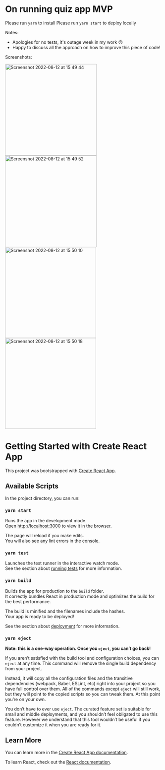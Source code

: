 # On running quiz app MVP

Please run `yarn` to install
Please run `yarn start` to deploy locally

Notes:
  - Apologies for no tests, it's outage week in my work 😢
  - Happy to discuss all the approach on how to improve this piece of code!

Screenshots:

<img width="295" alt="Screenshot 2022-08-12 at 15 49 44" src="https://user-images.githubusercontent.com/4904145/184367738-a57698ba-14e9-4a52-a851-469887a0ca72.png">
<img width="295" alt="Screenshot 2022-08-12 at 15 49 52" src="https://user-images.githubusercontent.com/4904145/184376399-373b378a-078e-4541-aec9-5029f0767f86.png">
<img width="293" alt="Screenshot 2022-08-12 at 15 50 10" src="https://user-images.githubusercontent.com/4904145/184376415-c0b01e7f-fe1f-4af5-a1e3-0c71cfb83e47.png">
<img width="293" alt="Screenshot 2022-08-12 at 15 50 18" src="https://user-images.githubusercontent.com/4904145/184376423-cd2f133e-1038-4d32-90d2-06715462e7c6.png">







# Getting Started with Create React App

This project was bootstrapped with [Create React App](https://github.com/facebook/create-react-app).

## Available Scripts

In the project directory, you can run:

### `yarn start`

Runs the app in the development mode.\
Open [http://localhost:3000](http://localhost:3000) to view it in the browser.

The page will reload if you make edits.\
You will also see any lint errors in the console.

### `yarn test`

Launches the test runner in the interactive watch mode.\
See the section about [running tests](https://facebook.github.io/create-react-app/docs/running-tests) for more information.

### `yarn build`

Builds the app for production to the `build` folder.\
It correctly bundles React in production mode and optimizes the build for the best performance.

The build is minified and the filenames include the hashes.\
Your app is ready to be deployed!


See the section about [deployment](https://facebook.github.io/create-react-app/docs/deployment) for more information.

### `yarn eject`

**Note: this is a one-way operation. Once you `eject`, you can’t go back!**

If you aren’t satisfied with the build tool and configuration choices, you can `eject` at any time. This command will remove the single build dependency from your project.

Instead, it will copy all the configuration files and the transitive dependencies (webpack, Babel, ESLint, etc) right into your project so you have full control over them. All of the commands except `eject` will still work, but they will point to the copied scripts so you can tweak them. At this point you’re on your own.

You don’t have to ever use `eject`. The curated feature set is suitable for small and middle deployments, and you shouldn’t feel obligated to use this feature. However we understand that this tool wouldn’t be useful if you couldn’t customize it when you are ready for it.

## Learn More

You can learn more in the [Create React App documentation](https://facebook.github.io/create-react-app/docs/getting-started).

To learn React, check out the [React documentation](https://reactjs.org/).
